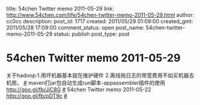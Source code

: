title: 54chen Twitter memo 2011-05-29 
link: http://www.54chen.com/life/54chen-twitter-memo-2011-05-29.html
author: cc0cc
description: 
post_id: 1717
created: 2011/05/29 01:09:00
created_gmt: 2011/05/28 17:09:00
comment_status: open
post_name: 54chen-twitter-memo-2011-05-29
status: publish
post_type: post

# 54chen Twitter memo 2011-05-29 

关于hadoop:1.用坏机器基本就在维护硬件 2.离线拖日志的带宽费用不如买机器去机房。 [#](http://twitter.com/54chen/statuses/74316085117190145) maven打jar包自动生成run脚本-appassembler插件的使用 <http://goo.gl/fb/JiC8G> [#](http://twitter.com/54chen/statuses/72929266106515456) 54chen Twitter memo 2011-05-22 <http://goo.gl/fb/pDT9c> [#](http://twitter.com/54chen/statuses/72119224809689088)